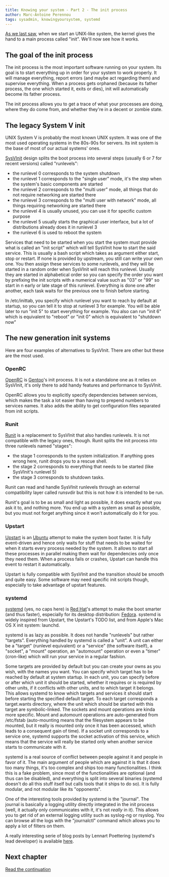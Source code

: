 ```yaml
---
title: Knowing your system - Part 2 - The init process
author: Marc-Antoine Perennou
tags: sysadmin, knowingyoursystem, systemd
---
```


[As we last saw](http://www.imagination-land.org/posts/2012-11-22-knowing-your-system-part-basics-on-unixlike-systems.html),
when we start an UNIX-like system, the kernel gives the hand to a main process called "init". We'll now see how it
works.

## The goal of the init process

The init process is the most important software running on your system. Its goal is to start everything up in order
for your system to work properly. It will manage everything, report errors (and maybe act regarding them) and
supervise everything. When a process gets orphaned (because its father process, the one which started it, exits or
dies), init will automatically become its father process.

The init process allows you to get a trace of what your processes are doing, where they do come from, and whether they're
in a decent or zombie state.

## The legacy System V init

UNIX System V is probably the most known UNIX system. It was one of the most used operating systems in the 80s-90s for
servers. Its init system is the base of most of our actual systems' ones.

[SysVInit](http://savannah.nongnu.org/projects/sysvinit) design splits the boot process into several steps (usually 6
or 7 for recent versions) called "runlevels":

* the runlevel 0 corresponds to the system shutdown
* the runlevel 1 corresponds to the "single user" mode, it's the step when the system's basic components are started
* the runlevel 2 corresponds to the "multi user" mode, all things that do not require networking are started there
* the runlevel 3 corresponds to the "multi user with network" mode, all things requiring networking are started there
* the runlevel 4 is usually unused, you can use it for specific custom purpose
* the runlevel 5 usually starts the graphical user interface, but a lot of distributions already does it in runlevel 3
* the runlevel 6 is used to reboot the system

Services that need to be started when you start the system must provide what is called an "init script" which will
tell SysVInit how to start the said service. This is usually a bash script which takes as argument either start, stop or
restart. If none is provided by upstream, you still can write your own one.
You then assign these services to some runlevels, and they will be started in a random order when SysVInit will reach
this runlevel. Usually they are started in alphabetical order so you can specify the order you want by prefixing the
init scripts with a numerical value such as "03" or "99" so start in n early or late stage of this runlevel.
Everything is done one after another, each task waits for the previous one to finish before starting.

In /etc/inittab, you specify which runlevel you want to reach by default at startup, so you can tell it to stop at
runlevel 3 for example. You will be able later to run "init 5" to start everything for example. You also can run "init
6" which is equivalent to "reboot" or "init 0" which is equivalent to "shutdown now"

## The new generation init systems

Here are four examples of alternatives to SysVInit. There are other but these are the most used.

### OpenRC

[OpenRC](http://www.gentoo.org/proj/en/base/openrc/) is [Gentoo](http://www.gentoo.org/)'s init process. It is not a
standalone one as it relies on SysVInit, it's only there to add handy features and performance to SysVInit.

OpenRC allows you to explicitly specify dependencies between services, which makes the task a lot easier than having to
prepend numbers to services names. It also adds the ability to get configuration files separated from init scripts.

### Runit

[Runit](http://smarden.org/runit/) is a replacement to SysVInit that also handles runlevels. It is not compatible with
the legacy ones, though. Runit splits the init process into three runlevels named "stages":

* the stage 1 corresponds to the system initialization. If anything goes wrong here, runit drops you to a rescue shell.
* the stage 2 corresponds to everything that needs to be started (like SysVInit's runlevel 5)
* the stage 3 corresponds to shutdown tasks.

Runit can read and handle SysVInit runlevels through an external compatibility layer called runsvdir but this is not how
it is intended to be run.

Runit's goal is to be as small and light as possible, it does exactly what you ask it to, and nothing more. You end up
with a system as small as possible, but you must not forget anything since it won't automatically do it for you.

### Upstart

[Upstart](http://upstart.ubuntu.com/) is an [Ubuntu](http://www.ubuntu.com/) attempt to make the system boot faster.
It is fully event-driven and hence only waits for stuff that needs to be waited for when it starts every process needed
by the system. It allows to start all these processes in parallel making them wait for dependencies only once they need
them. When a process fails or crashes, Upstart can handle this event to restart it automatically.

Upstart is fully compatible with SysVInit and the transition should be smooth and quite easy. Some software may need
specific init scripts though, especially to take advantage of upstart features.

### systemd

[systemd](http://www.freedesktop.org/wiki/Software/systemd) (yes, no caps here) is [Red Hat](http://www.redhat.com/)'s
attempt to make the boot smarter (and thus faster), especially for its desktop distribution: [Fedora](http://fedoraproject.org/).
systemd is widely inspired from Upstart, the Upstart's TODO list, and from Apple's Mac OS X init system: launchd.

systemd is as lazy as possible. It does not handle "runlevels" but rather "targets". Everything handled by systemd is
called a "unit". A unit can either be a "target" (runlevel equivalent) or a "service" (the software itself), a "socket",
a "mount" operation, an "automount" operation or even a "timer" (cron-like) which will run your service in a regular
fashion.

Some targets are provided by default but you can create your owns as you wish, with the names you want. You can
specify which target has to be reached by default at system startup. In each unit, you can specify before or after which
unit it should be started, whether it requires or is required by other units, if it conflicts with other units, and to
which target it belongs. This allows systemd to know which targets and services it should start before starting the
specified default target. To each target corresponds a target.wants directory, where the unit which should be started
with this target are symbolic-linked. The sockets and mount operations are kinda more specific. Mount and automount
operations are auto-generated from /etc/fstab (auto-mounting means that the filesystem appears to be mounted, but it
really is mounted only once it has been accessed, which leads to a consequent gain of time). If a socket unit
corresponds to a service one, systemd supports the socket activation of this service, which means that the service will
really be started only when another service starts to communicate with it.

systemd is a real source of conflict between people against it and people in favor of it. The main argument of people
which are against it is that it does too many things, it's too complex and ships too many functionalities. I think this
is a fake problem, since most of the functionalities are optional (and thus can be disabled), and everything is split
into several binaries (systemd doesn't do all this stuff itself but calls tools that it ships to do so). It is fully
modular, and not modular like its "opponents".

One of the interesting tools provided by systemd is the "journal". The journal is basically a logging utility directly
integrated in the init process (well, it actually only communicates with it, it's not _really_ in it). This allows you
to get rid of an external logging utility such as syslog-ng or rsyslog. You can browse all the logs with the
"journalctl" command which allows you to apply a lot of filters on them.

A really interesting serie of blog posts by Lennart Poettering (systemd's lead developer) is available
[here](http://www.freedesktop.org/wiki/Software/systemd).

## Next chapter

[Read the continuation](http://www.imagination-land.org/posts/2012-12-10-knowing-your-system---part-3---source-based-distributions-the-gentoo-example.html)
